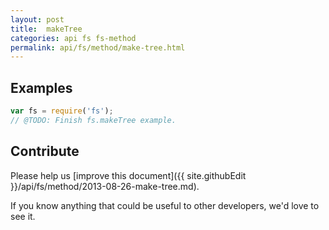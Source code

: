 ```yaml
---
layout: post
title:  makeTree
categories: api fs fs-method
permalink: api/fs/method/make-tree.html
---
```


## Examples

```javascript
var fs = require('fs');
// @TODO: Finish fs.makeTree example.
```

## Contribute

Please help us [improve this document]({{ site.githubEdit }}/api/fs/method/2013-08-26-make-tree.md).

If you know anything that could be useful to other developers, we'd love to see it.


